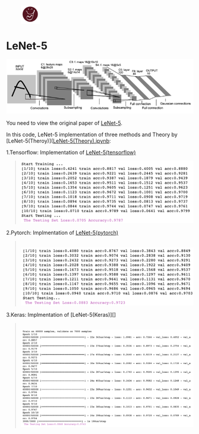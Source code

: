 <figure class="third">
    <img src="../../../picture/heyra.png" width="50" heigth="50"/>
</figure>

# LeNet-5

![](../../../picture/177.png)

You need to view the original paper of [LeNet-5](http://vision.stanford.edu/cs598_spring07/papers/Lecun98.pdf).

In this code, LeNet-5 implementation of three methods and Theory by [LeNet-5(Theroy)]([LeNet-5(Theory).ipynb](/LeNet-5(Theory).ipynb):

1.Tensorflow: Implementation of [LeNet-5(tensorflow)](LeNet-5(Tensorflow).ipynb)

> ![](flis/01.png)

2.Pytorch: Implmentation of [LeNet-5(pytorch)](LeNet-5(Pytorch).ipynb)

> ​	![](flis/02.png)

3.Keras: Implmentation of [LeNet-5(Keras)][]

> ​	![](flis/03.png)

